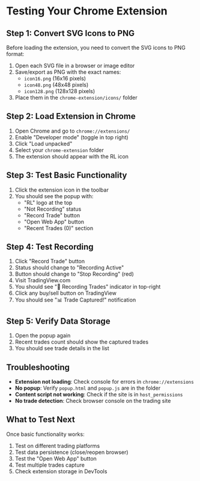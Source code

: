 
# Testing Your Chrome Extension

## Step 1: Convert SVG Icons to PNG
Before loading the extension, you need to convert the SVG icons to PNG format:

1. Open each SVG file in a browser or image editor
2. Save/export as PNG with the exact names:
   - `icon16.png` (16x16 pixels)
   - `icon48.png` (48x48 pixels) 
   - `icon128.png` (128x128 pixels)
3. Place them in the `chrome-extension/icons/` folder

## Step 2: Load Extension in Chrome
1. Open Chrome and go to `chrome://extensions/`
2. Enable "Developer mode" (toggle in top right)
3. Click "Load unpacked"
4. Select your `chrome-extension` folder
5. The extension should appear with the RL icon

## Step 3: Test Basic Functionality
1. Click the extension icon in the toolbar
2. You should see the popup with:
   - "RL" logo at the top
   - "Not Recording" status
   - "Record Trade" button
   - "Open Web App" button
   - "Recent Trades (0)" section

## Step 4: Test Recording
1. Click "Record Trade" button
2. Status should change to "Recording Active" 
3. Button should change to "Stop Recording" (red)
4. Visit TradingView.com
5. You should see "🔴 Recording Trades" indicator in top-right
6. Click any buy/sell button on TradingView
7. You should see "📊 Trade Captured!" notification

## Step 5: Verify Data Storage
1. Open the popup again
2. Recent trades count should show the captured trades
3. You should see trade details in the list

## Troubleshooting
- **Extension not loading**: Check console for errors in `chrome://extensions`
- **No popup**: Verify `popup.html` and `popup.js` are in the folder
- **Content script not working**: Check if the site is in `host_permissions`
- **No trade detection**: Check browser console on the trading site

## What to Test Next
Once basic functionality works:
1. Test on different trading platforms
2. Test data persistence (close/reopen browser)
3. Test the "Open Web App" button
4. Test multiple trades capture
5. Check extension storage in DevTools
